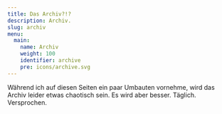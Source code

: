```yaml
---
title: Das Archiv?!?
description: Archiv.
slug: archiv
menu:
  main:
    name: Archiv
    weight: 100
    identifier: archive
    pre: icons/archive.svg
---
```


W&auml;hrend ich auf diesen Seiten ein paar Umbauten vornehme, wird das Archiv leider etwas chaotisch sein. Es wird aber besser. T&auml;glich. Versprochen.

